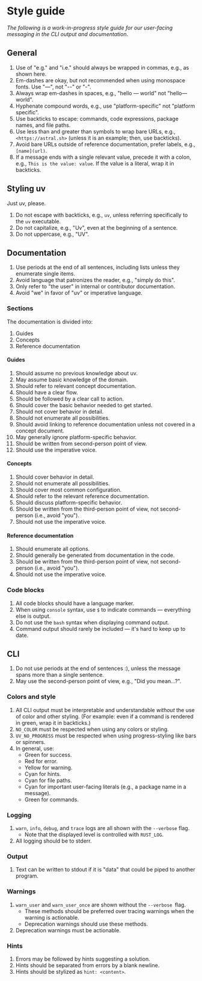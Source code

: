# Style guide

_The following is a work-in-progress style guide for our user-facing messaging in the CLI output and documentation_.

## General

1. Use of "e.g." and "i.e." should always be wrapped in commas, e.g., as shown here.
1. Em-dashes are okay, but not recommended when using monospace fonts. Use "—", not "--" or "-".
1. Always wrap em-dashes in spaces, e.g., "hello — world" not "hello—world".
1. Hyphenate compound words, e.g., use "platform-specific" not "platform specific".
1. Use backticks to escape: commands, code expressions, package names, and file paths.
1. Use less than and greater than symbols to wrap bare URLs, e.g., `<https://astral.sh>` (unless it is an example; then, use backticks).
1. Avoid bare URLs outside of reference documentation, prefer labels, e.g., `[name](url)`.
1. If a message ends with a single relevant value, precede it with a colon, e.g., `This is the value: value`. If the value is a literal, wrap it in backticks.

## Styling uv

Just uv, please.

1. Do not escape with backticks, e.g., `uv`, unless referring specifically to the `uv` executable.
1. Do not capitalize, e.g., "Uv", even at the beginning of a sentence.
1. Do not uppercase, e.g., "UV".

## Documentation

1. Use periods at the end of all sentences, including lists unless they enumerate single items.
1. Avoid language that patronizes the reader, e.g., "simply do this".
1. Only refer to "the user" in internal or contributor documentation.
1. Avoid "we" in favor of "uv" or imperative language.

### Sections

The documentation is divided into:

1. Guides
2. Concepts
3. Reference documentation

#### Guides

1. Should assume no previous knowledge about uv.
1. May assume basic knowledge of the domain.
1. Should refer to relevant concept documentation.
1. Should have a clear flow.
1. Should be followed by a clear call to action.
1. Should cover the basic behavior needed to get started.
1. Should not cover behavior in detail.
1. Should not enumerate all possibilities.
1. Should avoid linking to reference documentation unless not covered in a concept document.
1. May generally ignore platform-specific behavior.
1. Should be written from second-person point of view.
1. Should use the imperative voice.

#### Concepts

1. Should cover behavior in detail.
1. Should not enumerate all possibilities.
1. Should cover most common configuration.
1. Should refer to the relevant reference documentation.
1. Should discuss platform-specific behavior.
1. Should be written from the third-person point of view, not second-person (i.e., avoid "you").
1. Should not use the imperative voice.

#### Reference documentation

1. Should enumerate all options.
1. Should generally be generated from documentation in the code.
1. Should be written from the third-person point of view, not second-person (i.e., avoid "you").
1. Should not use the imperative voice.

### Code blocks

1. All code blocks should have a language marker.
1. When using `console` syntax, use `$` to indicate commands — everything else is output.
1. Do not use the `bash` syntax when displaying command output.
1. Command output should rarely be included — it's hard to keep up to date.

## CLI

1. Do not use periods at the end of sentences :), unless the message spans more than a single sentence.
1. May use the second-person point of view, e.g., "Did you mean...?".

### Colors and style

1. All CLI output must be interpretable and understandable _without_ the use of color and other styling. (For example: even if a command is rendered in green, wrap it in backticks.)
1. `NO_COLOR` must be respected when using any colors or styling.
1. `UV_NO_PROGRESS` must be respected when using progress-styling like bars or spinners.
1. In general, use:
    - Green for success.
    - Red for error.
    - Yellow for warning.
    - Cyan for hints.
    - Cyan for file paths.
    - Cyan for important user-facing literals (e.g., a package name in a message).
    - Green for commands. 

### Logging

1. `warn`, `info`, `debug`, and `trace` logs are all shown with the `--verbose` flag.
    - Note that the displayed level is controlled with `RUST_LOG`.
1. All logging should be to stderr.

### Output

1. Text can be written to stdout if it is "data" that could be piped to another program.

### Warnings

1. `warn_user` and `warn_user_once` are shown without the `--verbose `flag.
    - These methods should be preferred over tracing warnings when the warning is actionable.
    - Deprecation warnings should use these methods.
1. Deprecation warnings must be actionable.

### Hints

1. Errors may be followed by hints suggesting a solution.
1. Hints should be separated from errors by a blank newline.
1. Hints should be stylized as `hint: <content>`.
